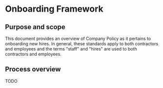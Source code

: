 # Onboarding Framework

## Purpose and scope

This document provides an overview of Company Policy as it pertains to onboarding new hires. In general, these standards apply to both contractors and employees and the terms "staff" and "hires" are used to both contractors and employees.

## Process overview

TODO
